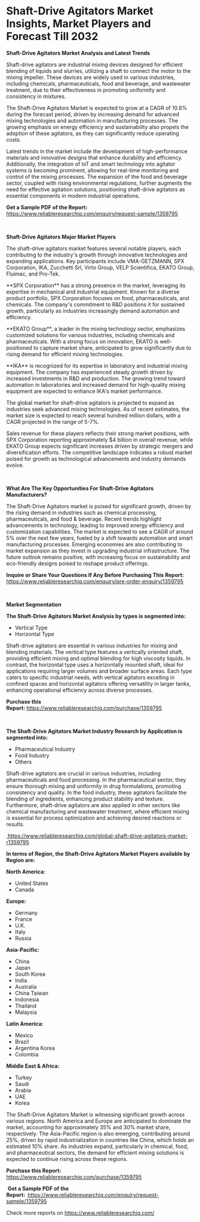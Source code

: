 <p><h1>Shaft-Drive Agitators Market Insights, Market Players and Forecast Till 2032</h1></p><p><strong>Shaft-Drive Agitators Market Analysis and Latest Trends</strong></p>
<p><p>Shaft-drive agitators are industrial mixing devices designed for efficient blending of liquids and slurries, utilizing a shaft to connect the motor to the mixing impeller. These devices are widely used in various industries, including chemicals, pharmaceuticals, food and beverage, and wastewater treatment, due to their effectiveness in promoting uniformity and consistency in mixtures.</p><p>The Shaft-Drive Agitators Market is expected to grow at a CAGR of 10.8% during the forecast period, driven by increasing demand for advanced mixing technologies and automation in manufacturing processes. The growing emphasis on energy efficiency and sustainability also propels the adoption of these agitators, as they can significantly reduce operating costs. </p><p>Latest trends in the market include the development of high-performance materials and innovative designs that enhance durability and efficiency. Additionally, the integration of IoT and smart technology into agitator systems is becoming prominent, allowing for real-time monitoring and control of the mixing processes. The expansion of the food and beverage sector, coupled with rising environmental regulations, further augments the need for effective agitation solutions, positioning shaft-drive agitators as essential components in modern industrial operations.</p></p>
<p><strong>Get a Sample PDF of the Report:&nbsp;</strong> <a href="https://www.reliableresearchiq.com/enquiry/request-sample/1359795?utm_campaign=3513&utm_medium=2&utm_source=Github&utm_content=ia&utm_term=22032025&utm_id=shaft-drive-agitators">https://www.reliableresearchiq.com/enquiry/request-sample/1359795</a></p>
<p>&nbsp;</p>
<p><strong>Shaft-Drive Agitators Major Market Players</strong></p>
<p><p>The shaft-drive agitators market features several notable players, each contributing to the industry's growth through innovative technologies and expanding applications. Key participants include VMA-GETZMANN, SPX Corporation, IKA, Zucchetti Srl, Virto Group, VELP Scientifica, EKATO Group, Fluimac, and Pro-Tek.</p><p>**SPX Corporation** has a strong presence in the market, leveraging its expertise in mechanical and industrial equipment. Known for a diverse product portfolio, SPX Corporation focuses on food, pharmaceuticals, and chemicals. The company's commitment to R&D positions it for sustained growth, particularly as industries increasingly demand automation and efficiency.</p><p>**EKATO Group**, a leader in the mixing technology sector, emphasizes customized solutions for various industries, including chemicals and pharmaceuticals. With a strong focus on innovation, EKATO is well-positioned to capture market share, anticipated to grow significantly due to rising demand for efficient mixing technologies. </p><p>**IKA** is recognized for its expertise in laboratory and industrial mixing equipment. The company has experienced steady growth driven by increased investments in R&D and production. The growing trend toward automation in laboratories and increased demand for high-quality mixing equipment are expected to enhance IKA's market performance.</p><p>The global market for shaft-drive agitators is projected to expand as industries seek advanced mixing technologies. As of recent estimates, the market size is expected to reach several hundred million dollars, with a CAGR projected in the range of 5-7%.</p><p>Sales revenue for these players reflects their strong market positions, with SPX Corporation reporting approximately $4 billion in overall revenue, while EKATO Group expects significant increases driven by strategic mergers and diversification efforts. The competitive landscape indicates a robust market poised for growth as technological advancements and industry demands evolve.</p></p>
<p>&nbsp;</p>
<p><strong>What Are The Key Opportunities For Shaft-Drive Agitators Manufacturers?</strong></p>
<p><p>The Shaft-Drive Agitators market is poised for significant growth, driven by the rising demand in industries such as chemical processing, pharmaceuticals, and food & beverage. Recent trends highlight advancements in technology, leading to improved energy efficiency and customization capabilities. The market is expected to see a CAGR of around 5% over the next few years, fueled by a shift towards automation and smart manufacturing processes. Emerging economies are also contributing to market expansion as they invest in upgrading industrial infrastructure. The future outlook remains positive, with increasing focus on sustainability and eco-friendly designs poised to reshape product offerings.</p></p>
<p><strong>Inquire or Share Your Questions If Any Before Purchasing This Report:</strong> <a href="https://www.reliableresearchiq.com/enquiry/pre-order-enquiry/1359795?utm_campaign=3513&utm_medium=2&utm_source=Github&utm_content=ia&utm_term=22032025&utm_id=shaft-drive-agitators">https://www.reliableresearchiq.com/enquiry/pre-order-enquiry/1359795</a></p>
<p>&nbsp;</p>
<p><strong>Market Segmentation</strong></p>
<p><strong>The Shaft-Drive Agitators Market Analysis by types is segmented into:</strong></p>
<p><ul><li>Vertical Type</li><li>Horizontal Type</li></ul></p>
<p><p>Shaft-drive agitators are essential in various industries for mixing and blending materials. The vertical type features a vertically oriented shaft, providing efficient mixing and optimal blending for high viscosity liquids. In contrast, the horizontal type uses a horizontally mounted shaft, ideal for applications requiring larger volumes and broader surface areas. Each type caters to specific industrial needs, with vertical agitators excelling in confined spaces and horizontal agitators offering versatility in larger tanks, enhancing operational efficiency across diverse processes.</p></p>
<p><strong>Purchase this Report:&nbsp;</strong><a href="https://www.reliableresearchiq.com/purchase/1359795?utm_campaign=3513&utm_medium=2&utm_source=Github&utm_content=ia&utm_term=22032025&utm_id=shaft-drive-agitators">https://www.reliableresearchiq.com/purchase/1359795</a></p>
<p>&nbsp;</p>
<p><strong>The Shaft-Drive Agitators Market Industry Research by Application is segmented into:</strong></p>
<p><ul><li>Pharmaceutical Industry</li><li>Food Industry</li><li>Others</li></ul></p>
<p><p>Shaft-drive agitators are crucial in various industries, including pharmaceuticals and food processing. In the pharmaceutical sector, they ensure thorough mixing and uniformity in drug formulations, promoting consistency and quality. In the food industry, these agitators facilitate the blending of ingredients, enhancing product stability and texture. Furthermore, shaft-drive agitators are also applied in other sectors like chemical manufacturing and wastewater treatment, where efficient mixing is essential for process optimization and achieving desired reactions or results.</p></p>
<p><a href="https://www.reliableresearchiq.com/global-shaft-drive-agitators-market-r1359795?utm_campaign=3513&utm_medium=2&utm_source=Github&utm_content=ia&utm_term=22032025&utm_id=shaft-drive-agitators">&nbsp;https://www.reliableresearchiq.com/global-shaft-drive-agitators-market-r1359795</a></p>
<p><strong>In terms of Region, the Shaft-Drive Agitators Market Players available by Region are:</strong></p>
<p>
    <p> <strong> North America: </strong>
        <ul>
            <li>United States</li>
            <li>Canada</li>
        </ul>
        </p> 
    <p> <strong> Europe: </strong>
        <ul>
            <li>Germany</li>
            <li>France</li>
            <li>U.K.</li>
            <li>Italy</li>
            <li>Russia</li>
        </ul>
        </p> 
    <p> <strong> Asia-Pacific: </strong>
        <ul>
            <li>China</li>
            <li>Japan</li>
            <li>South Korea</li>
            <li>India</li>
            <li>Australia</li>
            <li>China Taiwan</li>
            <li>Indonesia</li>
            <li>Thailand</li>
            <li>Malaysia</li>
        </ul>
        </p> 
    <p> <strong> Latin America: </strong>
        <ul>
            <li>Mexico</li>
            <li>Brazil</li>
            <li>Argentina Korea</li>
            <li>Colombia</li>
        </ul>
        </p> 
    <p> <strong> Middle East & Africa: </strong>
        <ul>
            <li>Turkey</li>
            <li>Saudi</li>
            <li>Arabia</li>
            <li>UAE</li>
            <li>Korea</li>
        </ul>
    </p>
    </p>
<p><p>The Shaft-Drive Agitators Market is witnessing significant growth across various regions. North America and Europe are anticipated to dominate the market, accounting for approximately 35% and 30% market share, respectively. The Asia-Pacific region is also emerging, contributing around 25%, driven by rapid industrialization in countries like China, which holds an estimated 10% share. As industries expand, particularly in chemical, food, and pharmaceutical sectors, the demand for efficient mixing solutions is expected to continue rising across these regions.</p></p>
<p><strong>Purchase this Report: </strong><a href="https://www.reliableresearchiq.com/purchase/1359795?utm_campaign=3513&utm_medium=2&utm_source=Github&utm_content=ia&utm_term=22032025&utm_id=shaft-drive-agitators">https://www.reliableresearchiq.com/purchase/1359795</a></p>
<p>&nbsp;<strong>Get a Sample PDF of the Report:&nbsp;&nbsp;</strong><a href="https://www.reliableresearchiq.com/enquiry/request-sample/1359795?utm_campaign=3513&utm_medium=2&utm_source=Github&utm_content=ia&utm_term=22032025&utm_id=shaft-drive-agitators">https://www.reliableresearchiq.com/enquiry/request-sample/1359795</a></p>
<p><strong></strong></p>
<p>Check more reports on <a href="https://www.reliableresearchiq.com/?utm_campaign=3513&utm_medium=2&utm_source=Github&utm_content=ia&utm_term=22032025&utm_id=shaft-drive-agitators">https://www.reliableresearchiq.com/</a></p>